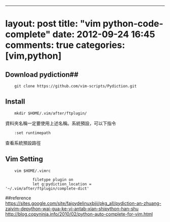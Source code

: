---
layout: post
title: "vim python-code-complete"
date: 2012-09-24 16:45
comments: true
categories: [vim,python]
=======

## Download pydiction##

        git clone https://github.com/vim-scripts/Pydiction.git

## Install ##

        mkdir $HOME/.vim/after/ftplugin/

資料夾名稱一定要使用上述名稱。系統預設，可以下指令

        :set runtimepath

查看系統預設路徑


## Vim Setting   

        vim $HOME/.vimrc

                filetype plugin on 
                let g:pydiction_location = '~/.vim/after/ftplugin/complete-dict'

##reference  
<https://sites.google.com/site/fajoydelinuxbiji/pkg_all/pydiction-an-zhuang-zaivim-depython-wai-gua-ke-yi-antab-xian-shipython-han-shu>  
<http://blog.copyninja.info/2010/02/python-auto-complete-for-vim.html>
